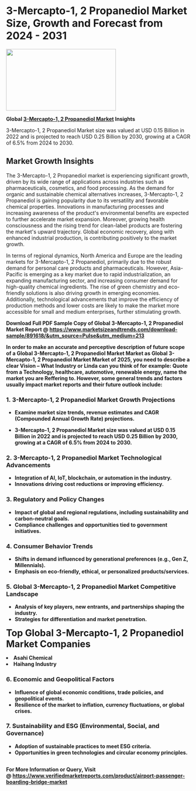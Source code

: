 <H1>3-Mercapto-1, 2 Propanediol Market Size, Growth and Forecast from 2024 - 2031</H1><img class="aligncenter size-medium wp-image-584254" src="https://thirdeyenews.in/wp-content/uploads/2024/09/Global-Market-Research-300x168.jpeg" alt="" width="300" height="168" /><p><strong>Global&nbsp;<a href="https://www.marketsizeandtrends.com/download-sample/891618/&amp;utm_source=Pulse&amp;utm_medium=213">3-Mercapto-1, 2 Propanediol Market</a> Insights</strong></p><p>3-Mercapto-1, 2 Propanediol Market size was valued at USD 0.15 Billion in 2022 and is projected to reach USD 0.25 Billion by 2030, growing at a CAGR of 6.5% from 2024 to 2030.</p><p><h2>Market Growth Insights</h2> <p>The 3-Mercapto-1, 2 Propanediol market is experiencing significant growth, driven by its wide range of applications across industries such as pharmaceuticals, cosmetics, and food processing. As the demand for organic and sustainable chemical alternatives increases, 3-Mercapto-1, 2 Propanediol is gaining popularity due to its versatility and favorable chemical properties. Innovations in manufacturing processes and increasing awareness of the product's environmental benefits are expected to further accelerate market expansion. Moreover, growing health consciousness and the rising trend for clean-label products are fostering the market's upward trajectory. Global economic recovery, along with enhanced industrial production, is contributing positively to the market growth.</p> <p><strong></strong></p> <p>In terms of regional dynamics, North America and Europe are the leading markets for 3-Mercapto-1, 2 Propanediol, primarily due to the robust demand for personal care products and pharmaceuticals. However, Asia-Pacific is emerging as a key market due to rapid industrialization, an expanding manufacturing sector, and increasing consumer demand for high-quality chemical ingredients. The rise of green chemistry and eco-friendly solutions is also driving growth in emerging economies. Additionally, technological advancements that improve the efficiency of production methods and lower costs are likely to make the market more accessible for small and medium enterprises, further stimulating growth.</p> <p><strong></p><p><span class=""><strong>Download Full PDF Sample Copy of Global 3-Mercapto-1, 2 Propanediol Market Report</strong> @ <a href="https://www.marketsizeandtrends.com/download-sample/891618/&amp;utm_source=Pulse&amp;utm_medium=213" target="_blank">https://www.marketsizeandtrends.com/download-sample/891618/&amp;utm_source=Pulse&amp;utm_medium=213</a></span></p><p>In order to make an accurate and perceptive description of future scope of a Global&nbsp;3-Mercapto-1, 2 Propanediol Market Market as Global&nbsp;3-Mercapto-1, 2 Propanediol Market Market of 2025, you need to describe a clear Vision &ndash; What Industry or Linda can you think of for example: Quote from a Technology, healthcare, automotive, renewable energy, name the market you are Reffering to. However, some general trends and factors usually impact market reports and their future outlook include:</p><h3>1.&nbsp;<strong>3-Mercapto-1, 2 Propanediol Market Growth Projections</strong></h3><ul><li>Examine market size trends, revenue estimates and CAGR (Compounded Annual Growth Rate) projections.</li><li><p>3-Mercapto-1, 2 Propanediol Market size was valued at USD 0.15 Billion in 2022 and is projected to reach USD 0.25 Billion by 2030, growing at a CAGR of 6.5% from 2024 to 2030.</p></li></ul><h3>2.&nbsp;<strong>3-Mercapto-1, 2 Propanediol Market Technological Advancements</strong></h3><ul><li>Integration of AI, IoT, blockchain, or automation in the industry.</li><li>Innovations driving cost reductions or improving efficiency.</li></ul><h3>3.&nbsp;<strong>Regulatory and Policy Changes</strong></h3><ul><li>Impact of global and regional regulations, including sustainability and carbon-neutral goals.</li><li>Compliance challenges and opportunities tied to government initiatives.</li></ul><h3>4.&nbsp;<strong>Consumer Behavior Trends</strong></h3><ul><li>Shifts in demand influenced by generational preferences (e.g., Gen Z, Millennials).</li><li>Emphasis on eco-friendly, ethical, or personalized products/services.</li></ul><h3>5.&nbsp;<strong>Global 3-Mercapto-1, 2 Propanediol Market Competitive Landscape</strong></h3><ul><li>Analysis of key players, new entrants, and partnerships shaping the industry.</li><li>Strategies for differentiation and market penetration.</li></ul><p data-pm-slice="1 1 []"><span style="color: inherit; font-family: inherit; font-size: 25px;">Top Global 3-Mercapto-1, 2 Propanediol Market Companies</span></p><div class="" data-test-id=""><p><li>Asahi Chemical</li><li> Haihang Industry</li></p></div><h3>6.&nbsp;<strong>Economic and Geopolitical Factors</strong></h3><ul><li>Influence of global economic conditions, trade policies, and geopolitical events.</li><li>Resilience of the market to inflation, currency fluctuations, or global crises.</li></ul><h3>7.&nbsp;<strong>Sustainability and ESG (Environmental, Social, and Governance)</strong></h3><ul><li>Adoption of sustainable practices to meet ESG criteria.</li><li>Opportunities in green technologies and circular economy principles.</li></ul><h2><strong style="font-size: 14px;">For More Information or Query, Visit @&nbsp;</strong><a style="background-color: #ffffff; font-size: 14px;" href="https://www.marketsizeandtrends.com/report/3-mercapto-1-2-propanediol-market/" target="_blank">https://www.verifiedmarketreports.com/product/airport-passenger-boarding-bridge-market</a></h2>
